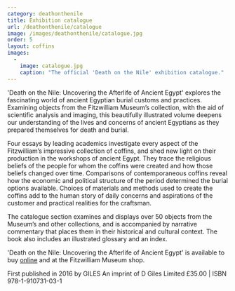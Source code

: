 ```yaml
---
category: deathonthenile
title: Exhibition catalogue
url: /deathonthenile/catalogue
image: /images/deathonthenile/catalogue.jpg
order: 5
layout: coffins
images:
  -
    image: catalogue.jpg
    caption: "The official 'Death on the Nile' exhibition catalogue." 
---
```


'Death on the Nile: Uncovering the Afterlife of Ancient Egypt' explores the fascinating world of ancient Egyptian burial customs and practices. Examining objects from the Fitzwilliam Museum’s collection, with the aid of scientific analysis and imaging, this beautifully illustrated volume deepens our understanding of the lives and concerns of ancient Egyptians as they prepared themselves for death and burial.

Four essays by leading academics investigate every aspect of the Fitzwilliam’s impressive collection of coffins, and shed new light on their production in the workshops of ancient Egypt. They trace the religious beliefs of the people for whom the coffins were created and how those beliefs changed over time. Comparisons of contemporaneous coffins reveal how the economic and political structure of the period determined the burial options available. Choices of materials and methods used to create the coffins add to the human story of daily concerns and aspirations of the customer and practical realities for the craftsman.

The catalogue section examines and displays over 50 objects from the Museum’s and other collections, and is accompanied by narrative commentary that places them in their historical and cultural context. The book also includes an illustrated glossary and an index.

'Death on the Nile: Uncovering the Afterlife of Ancient Egypt' is available to buy [online](https://www.museumbookstore.com/products/death-on-the-nile-uncovering-the-afterlife-of-ancient-egypt) and at the Fitzwilliam Museum shop.

First published in 2016 by GILES
An imprint of D Giles Limited
£35.00 | ISBN 978-1-910731-03-1

